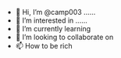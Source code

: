 - 👋 Hi, I’m @camp003 ......
- 👀 I’m interested in ......
- 🌱 I’m currently learning 
- 💞️ I’m looking to collaborate on 
- 📫 How to be rich 

<!---
camp003/camp003 is a ✨ special ✨ repository because its `README.md` (this file) appears on your GitHub profile.
You can click the Preview link to take a look at your changes.
--->
